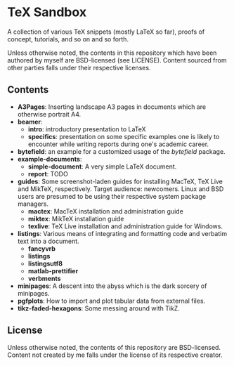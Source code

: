 TeX Sandbox
===========

A collection of various TeX snippets (mostly LaTeX so far), proofs of concept,
tutorials, and so on and so forth.

Unless  otherwise noted,  the  contents  in this  repository  which have  been
authored by myself are BSD-licensed  (see LICENSE). Content sourced from other
parties falls under their respective licenses.

Contents
--------

* **A3Pages**:  Inserting landscape  A3  pages in  documents  which are  otherwise
  portrait A4.
* **beamer**:
  * **intro**: introductory presentation to LaTeX
  * **specifics**:  presentation on  some specific examples  one is  likely to
  encounter while writing reports during one's academic career.
* **bytefield**: an example for a customized usage of the *bytefield* package.
* **example-documents**:
  * **simple-document**: A very simple LaTeX document.
  * **report**: TODO
* **guides**: Some screenshot-laden guides for installing MacTeX, TeX Live and
  MikTeX, respectively. Target  audience: newcomers. Linux  and BSD  users are
  presumed to be using their respective system package managers.
  * **mactex**: MacTeX installation and administration guide
  * **miktex**: MikTeX installation guide
  * **texlive**: TeX Live installation and administration guide for Windows.
* **listings**: Various means of integrating and formatting code and verbatim
  text into a document.
  * **fancyvrb**
  * **listings**
  * **listingsutf8**
  * **matlab-prettifier**
  * **verbments**
* **minipages**: A descent  into  the  abyss which  is  the  dark  sorcery  of
  minipages.
* **pgfplots**: How to import and plot tabular data from external files.
* **tikz-faded-hexagons**: Some messing around with Ti*k*Z.

License
-------

Unless   otherwise    noted,   the    contents   of   this    repository   are
BSD-licensed. Content  not  created by  me  falls  under  the license  of  its
respective creator.
